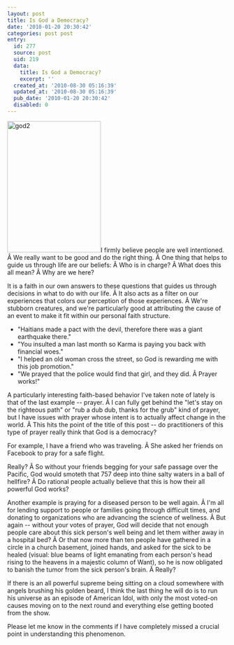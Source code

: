 ```yaml
---
layout: post
title: Is God a Democracy?
date: '2010-01-20 20:30:42'
categories: post post
entry:
  id: 277
  source: post
  uid: 219
  data:
    title: Is God a Democracy?
    excerpt: ''
  created_at: '2010-08-30 05:16:39'
  updated_at: '2010-08-30 05:16:39'
  pub_date: '2010-01-20 20:30:42'
  disabled: 0
---
```

<img class="alignright size-medium wp-image-222" src="http://thenobot.org/wp-content/uploads/2010/01/god2-214x300.jpg" alt="god2" width="214" height="300" />I firmly believe people are well intentioned. Â We really want to be good and do the right thing. Â One thing that helps to guide us through life are our beliefs: Â Who is in charge? Â What does this all mean? Â Why are we here?

It is a faith in our own answers to these questions that guides us through decisions in what to do with our life. Â It also acts as a filter on our experiences that colors our perception of those experiences. Â We're stubborn creatures, and we're particularly good at attributing the cause of an event to make it fit within our personal faith structure.
<ul>
	<li>"Haitians made a pact with the devil, therefore there was a giant earthquake there."</li>
	<li>"You insulted a man last month so Karma is paying you back with financial woes."</li>
	<li>"I helped an old woman cross the street, so God is rewarding me with this job promotion."</li>
	<li>"We prayed that the police would find that girl, and they did. Â Prayer works!"</li>
</ul>
A particularly interesting faith-based behavior I've taken note of lately is that of the last example -- prayer. Â I can fully get behind the "let's stay on the righteous path" or "rub a dub dub, thanks for the grub" kind of prayer, but I have issues with prayer whose intent is to actually affect change in the world. Â This hits the point of the title of this post -- do practitioners of this type of prayer really think that God is a democracy?

For example, I have a friend who was traveling. Â She asked her friends on Facebook to pray for a safe flight.

Really? Â So without your friends begging for your safe passage over the Pacific, God would smoteth that 757 deep into thine salty waters in a ball of hellfire? Â Do rational people actually believe that this is how their all powerful God works?

Another example is praying for a diseased person to be well again. Â I'm all for lending support to people or families going through difficult times, and donating to organizations who are advancing the science of wellness. Â But again -- without your votes of prayer, God will decide that not enough people care about this sick person's well being and let them wither away in a hospital bed? Â Or that now more than ten people have gathered in a circle in a church basement, joined hands, and asked for the sick to be healed (visual: blue beams of light emanating from each person's head rising to the heavens in a majestic column of Want), so he is now obligated to banish the tumor from the sick person's brain. Â Really?

If there is an all powerful supreme being sitting on a cloud somewhere with angels brushing his golden beard, I think the last thing he will do is to run his universe as an episode of American Idol, with only the most voted-on causes moving on to the next round and everything else getting booted from the show.

Please let me know in the comments if I have completely missed a crucial point in understanding this phenomenon.
